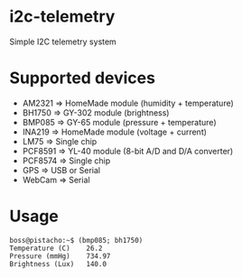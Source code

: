 
i2c-telemetry
=============

Simple I2C telemetry system


Supported devices
=================

* AM2321  =>  НomeMade module (humidity + temperature)
* BH1750  =>  GY-302 module (brightness)
* BMP085  =>  GY-65  module (pressure + temperature)
* INA219  =>  HomeMade module (voltage + current)
* LM75    =>  Single chip
* PCF8591 =>  YL-40  module (8-bit A/D and D/A converter)
* PCF8574 =>  Single chip
* GPS     =>  USB or Serial
* WebCam  =>  Serial


Usage
=====
	
	boss@pistacho:~$ (bmp085; bh1750)
	Temperature (C)    26.2
	Pressure (mmHg)    734.97
	Brightness (Lux)   140.0
